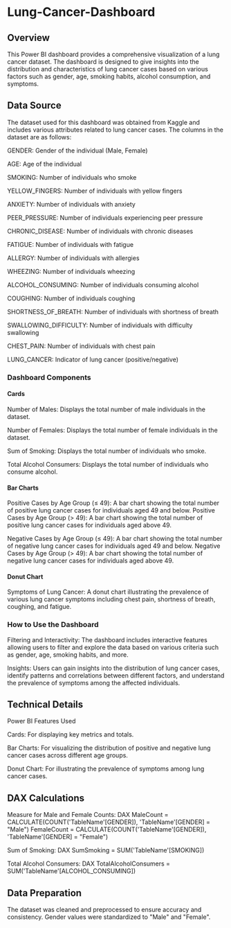 # Lung-Cancer-Dashboard

## Overview
This Power BI dashboard provides a comprehensive visualization of a lung cancer dataset. The dashboard is designed to give insights into the distribution and characteristics of lung cancer cases based on various factors such as gender, age, smoking habits, alcohol consumption, and symptoms.

## Data Source
The dataset used for this dashboard was obtained from Kaggle and includes various attributes related to lung cancer cases. The columns in the dataset are as follows:

GENDER: Gender of the individual (Male, Female)

AGE: Age of the individual

SMOKING: Number of individuals who smoke

YELLOW_FINGERS: Number of individuals with yellow fingers

ANXIETY: Number of individuals with anxiety

PEER_PRESSURE: Number of individuals experiencing peer pressure

CHRONIC_DISEASE: Number of individuals with chronic diseases

FATIGUE: Number of individuals with fatigue


ALLERGY: Number of individuals with allergies

WHEEZING: Number of individuals wheezing

ALCOHOL_CONSUMING: Number of individuals consuming alcohol

COUGHING: Number of individuals coughing

SHORTNESS_OF_BREATH: Number of individuals with shortness of breath

SWALLOWING_DIFFICULTY: Number of individuals with difficulty swallowing

CHEST_PAIN: Number of individuals with chest pain

LUNG_CANCER: Indicator of lung cancer (positive/negative)

### Dashboard Components
 #### Cards
Number of Males: Displays the total number of male individuals in the dataset.

Number of Females: Displays the total number of female individuals in the dataset.

Sum of Smoking: Displays the total number of individuals who smoke.

Total Alcohol Consumers: Displays the total number of individuals who consume alcohol.
#### Bar Charts
Positive Cases by Age Group (≤ 49): A bar chart showing the total number of positive lung cancer cases for individuals aged 49 and below.
Positive Cases by Age Group (> 49): A bar chart showing the total number of positive lung cancer cases for individuals aged above 49.

Negative Cases by Age Group (≤ 49): A bar chart showing the total number of negative lung cancer cases for individuals aged 49 and below.
Negative Cases by Age Group (> 49): A bar chart showing the total number of negative lung cancer cases for individuals aged above 49.
#### Donut Chart
Symptoms of Lung Cancer: A donut chart illustrating the prevalence of various lung cancer symptoms including chest pain, shortness of breath, coughing, and fatigue.
### How to Use the Dashboard
Filtering and Interactivity: The dashboard includes interactive features allowing users to filter and explore the data based on various criteria such as gender, age, smoking habits, and more.

Insights: Users can gain insights into the distribution of lung cancer cases, identify patterns and correlations between different factors, and understand the prevalence of symptoms among the affected individuals.
## Technical Details
Power BI Features Used

Cards: For displaying key metrics and totals.

Bar Charts: For visualizing the distribution of positive and negative lung cancer cases across different age groups.

Donut Chart: For illustrating the prevalence of symptoms among lung cancer cases.
 ## DAX Calculations
Measure for Male and Female Counts:
DAX
MaleCount = CALCULATE(COUNT('TableName'[GENDER]), 'TableName'[GENDER] = "Male")
FemaleCount = CALCULATE(COUNT('TableName'[GENDER]), 'TableName'[GENDER] = "Female")

Sum of Smoking:
DAX
SumSmoking = SUM('TableName'[SMOKING])

Total Alcohol Consumers:
DAX
TotalAlcoholConsumers = SUM('TableName'[ALCOHOL_CONSUMING])

 ## Data Preparation
The dataset was cleaned and preprocessed to ensure accuracy and consistency.
Gender values were standardized to "Male" and "Female".
